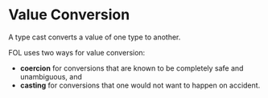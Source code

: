 # Value Conversion

A type cast converts a value of one type to another. 

FOL uses two ways for value conversion:
- **coercion** for conversions that are known to be completely safe and unambiguous, and 
- **casting** for conversions that one would not want to happen on accident. 
